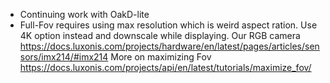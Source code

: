 - Continuing work with OakD-lite
- Full-Fov requires using max resolution which is weird aspect ration. Use 4K option instead and downscale while displaying.
  Our RGB camera https://docs.luxonis.com/projects/hardware/en/latest/pages/articles/sensors/imx214/#imx214
 More on maximizing Fov https://docs.luxonis.com/projects/api/en/latest/tutorials/maximize_fov/